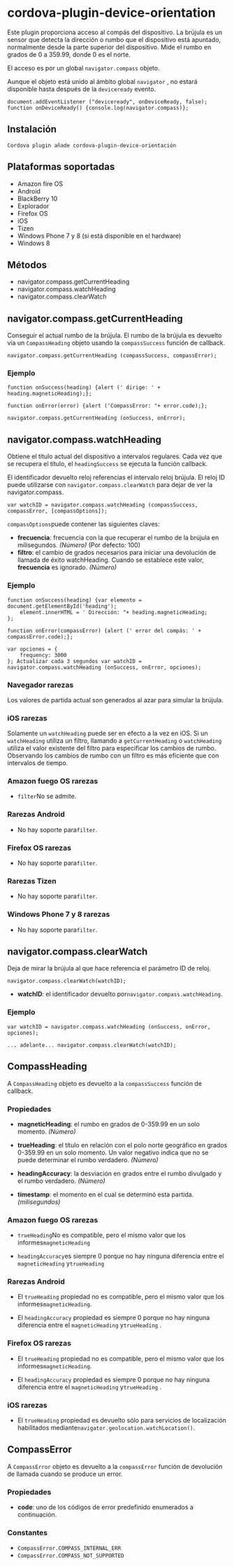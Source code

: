 <!---
    Licensed to the Apache Software Foundation (ASF) under one
    or more contributor license agreements.  See the NOTICE file
    distributed with this work for additional information
    regarding copyright ownership.  The ASF licenses this file
    to you under the Apache License, Version 2.0 (the
    "License"); you may not use this file except in compliance
    with the License.  You may obtain a copy of the License at

      http://www.apache.org/licenses/LICENSE-2.0

    Unless required by applicable law or agreed to in writing,
    software distributed under the License is distributed on an
    "AS IS" BASIS, WITHOUT WARRANTIES OR CONDITIONS OF ANY
    KIND, either express or implied.  See the License for the
    specific language governing permissions and limitations
    under the License.
-->

# cordova-plugin-device-orientation

Este plugin proporciona acceso al compás del dispositivo. La brújula es un sensor que detecta la dirección o rumbo que
el dispositivo está apuntado, normalmente desde la parte superior del dispositivo. Mide el rumbo en grados de 0 a
359.99, donde 0 es el norte.

El acceso es por un global `navigator.compass` objeto.

Aunque el objeto está unido al ámbito global `navigator` , no estará disponible hasta después de la `deviceready`
evento.

    document.addEventListener ("deviceready", onDeviceReady, false);
    function onDeviceReady() {console.log(navigator.compass)};

## Instalación

    Cordova plugin añade cordova-plugin-device-orientación

## Plataformas soportadas

* Amazon fire OS
* Android
* BlackBerry 10
* Explorador
* Firefox OS
* iOS
* Tizen
* Windows Phone 7 y 8 (si está disponible en el hardware)
* Windows 8

## Métodos

* navigator.compass.getCurrentHeading
* navigator.compass.watchHeading
* navigator.compass.clearWatch

## navigator.compass.getCurrentHeading

Conseguir el actual rumbo de la brújula. El rumbo de la brújula es devuelto vía un `CompassHeading` objeto usando
la `compassSuccess` función de callback.

    navigator.compass.getCurrentHeading (compassSuccess, compassError);

### Ejemplo

    function onSuccess(heading) {alert (' dirige: ' + heading.magneticHeading);};
    
    function onError(error) {alert ('CompassError: "+ error.code);};
    
    navigator.compass.getCurrentHeading (onSuccess, onError);

## navigator.compass.watchHeading

Obtiene el título actual del dispositivo a intervalos regulares. Cada vez que se recupera el título, el `headingSuccess`
se ejecuta la función callback.

El identificador devuelto reloj referencias el intervalo reloj brújula. El reloj ID puede utilizarse
con `navigator.compass.clearWatch` para dejar de ver la navigator.compass.

    var watchID = navigator.compass.watchHeading (compassSuccess, compassError, [compassOptions]);

`compassOptions`puede contener las siguientes claves:

* **frecuencia**: frecuencia con la que recuperar el rumbo de la brújula en milisegundos. *(Número)* (Por defecto: 100)
* **filtro**: el cambio de grados necesarios para iniciar una devolución de llamada de éxito watchHeading. Cuando se
  establece este valor, **frecuencia** es ignorado. *(Número)*

### Ejemplo

    function onSuccess(heading) {var elemento = document.getElementById('heading');
        element.innerHTML = ' Dirección: "+ heading.magneticHeading;
    };
    
    function onError(compassError) {alert (' error del compás: ' + compassError.code);};
    
    var opciones = {
        frequency: 3000
    }; Actualizar cada 3 segundos var watchID = navigator.compass.watchHeading (onSuccess, onError, opciones);

### Navegador rarezas

Los valores de partida actual son generados al azar para simular la brújula.

### iOS rarezas

Solamente un `watchHeading` puede ser en efecto a la vez en iOS. Si un `watchHeading` utiliza un filtro, llamando
a `getCurrentHeading` o `watchHeading` utiliza el valor existente del filtro para especificar los cambios de rumbo.
Observando los cambios de rumbo con un filtro es más eficiente que con intervalos de tiempo.

### Amazon fuego OS rarezas

* `filter`No se admite.

### Rarezas Android

* No hay soporte para`filter`.

### Firefox OS rarezas

* No hay soporte para`filter`.

### Rarezas Tizen

* No hay soporte para`filter`.

### Windows Phone 7 y 8 rarezas

* No hay soporte para`filter`.

## navigator.compass.clearWatch

Deja de mirar la brújula al que hace referencia el parámetro ID de reloj.

    navigator.compass.clearWatch(watchID);

* **watchID**: el identificador devuelto por`navigator.compass.watchHeading`.

### Ejemplo

    var watchID = navigator.compass.watchHeading (onSuccess, onError, opciones);
    
    ... adelante... navigator.compass.clearWatch(watchID);

## CompassHeading

A `CompassHeading` objeto es devuelto a la `compassSuccess` función de callback.

### Propiedades

* **magneticHeading**: el rumbo en grados de 0-359.99 en un solo momento. *(Número)*

* **trueHeading**: el título en relación con el polo norte geográfico en grados 0-359.99 en un solo momento. Un valor
  negativo indica que no se puede determinar el rumbo verdadero. *(Número)*

* **headingAccuracy**: la desviación en grados entre el rumbo divulgado y el rumbo verdadero. *(Número)*

* **timestamp**: el momento en el cual se determinó esta partida. *(milisegundos)*

### Amazon fuego OS rarezas

* `trueHeading`No es compatible, pero el mismo valor que los informes`magneticHeading`

* `headingAccuracy`es siempre 0 porque no hay ninguna diferencia entre el `magneticHeading` y`trueHeading`

### Rarezas Android

* El `trueHeading` propiedad no es compatible, pero el mismo valor que los informes`magneticHeading`.

* El `headingAccuracy` propiedad es siempre 0 porque no hay ninguna diferencia entre el `magneticHeading` y`trueHeading`
  .

### Firefox OS rarezas

* El `trueHeading` propiedad no es compatible, pero el mismo valor que los informes`magneticHeading`.

* El `headingAccuracy` propiedad es siempre 0 porque no hay ninguna diferencia entre el `magneticHeading` y`trueHeading`
  .

### iOS rarezas

* El `trueHeading` propiedad es devuelto sólo para servicios de localización habilitados
  mediante`navigator.geolocation.watchLocation()`.

## CompassError

A `CompassError` objeto es devuelto a la `compassError` función de devolución de llamada cuando se produce un error.

### Propiedades

* **code**: uno de los códigos de error predefinido enumerados a continuación.

### Constantes

* `CompassError.COMPASS_INTERNAL_ERR`
* `CompassError.COMPASS_NOT_SUPPORTED`
